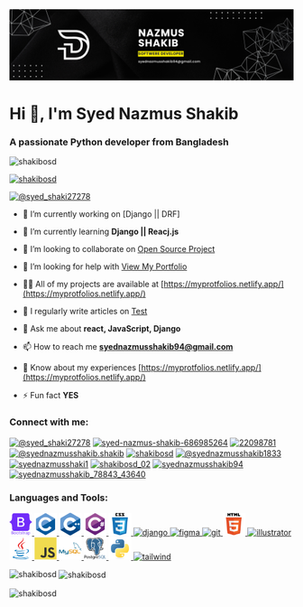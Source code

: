 <img src="Black and Yellow Web Developer LinkedIn Banner.png">
<h1 align="left">Hi 👋, I'm Syed Nazmus Shakib</h1>
<h3 align="left">A passionate Python developer from Bangladesh</h3>

<p align="left"> <img src="https://komarev.com/ghpvc/?username=shakibosd&label=Profile%20views&color=0e75b6&style=flat" alt="shakibosd" /> </p>

<p align="left"> <a href="https://github.com/ryo-ma/github-profile-trophy"><img src="https://github-profile-trophy.vercel.app/?username=shakibosd" alt="shakibosd" /></a> </p>

<p align="left"> <a href="https://twitter.com/@syed_shaki27278" target="blank"><img src="https://img.shields.io/twitter/follow/@syed_shaki27278?logo=twitter&style=for-the-badge" alt="@syed_shaki27278" /></a> </p>

- 🔭 I’m currently working on [Django || DRF]

- 🌱 I’m currently learning **Django || Reacj.js**

- 👯 I’m looking to collaborate on [Open Source Project](https://ride-sharing-back-end.vercel.app/)

- 🤝 I’m looking for help with [View My Portfolio](https://myprotfolios.netlify.app/)

- 👨‍💻 All of my projects are available at [https://myprotfolios.netlify.app/](https://myprotfolios.netlify.app/)

- 📝 I regularly write articles on [Test](Test)

- 💬 Ask me about **react, JavaScript, Django**

- 📫 How to reach me **syednazmusshakib94@gmail.com**

- 📄 Know about my experiences [https://myprotfolios.netlify.app/](https://myprotfolios.netlify.app/)

- ⚡ Fun fact **YES**

<h3 align="left">Connect with me:</h3>
<p align="left">
<a href="https://twitter.com/@syed_shaki27278" target="blank"><img align="center" src="https://raw.githubusercontent.com/rahuldkjain/github-profile-readme-generator/master/src/images/icons/Social/twitter.svg" alt="@syed_shaki27278" height="30" width="40" /></a>
<a href="https://linkedin.com/in/syed-nazmus-shakib-686985264" target="blank"><img align="center" src="https://raw.githubusercontent.com/rahuldkjain/github-profile-readme-generator/master/src/images/icons/Social/linked-in-alt.svg" alt="syed-nazmus-shakib-686985264" height="30" width="40" /></a>
<a href="https://stackoverflow.com/users/22098781" target="blank"><img align="center" src="https://raw.githubusercontent.com/rahuldkjain/github-profile-readme-generator/master/src/images/icons/Social/stack-overflow.svg" alt="22098781" height="30" width="40" /></a>
<a href="https://fb.com/@syednazmusshakib.shakib" target="blank"><img align="center" src="https://raw.githubusercontent.com/rahuldkjain/github-profile-readme-generator/master/src/images/icons/Social/facebook.svg" alt="@syednazmusshakib.shakib" height="30" width="40" /></a>
<a href="https://instagram.com/shakibosd" target="blank"><img align="center" src="https://raw.githubusercontent.com/rahuldkjain/github-profile-readme-generator/master/src/images/icons/Social/instagram.svg" alt="shakibosd" height="30" width="40" /></a>
<a href="https://www.youtube.com/c/@syednazmusshakib1833" target="blank"><img align="center" src="https://raw.githubusercontent.com/rahuldkjain/github-profile-readme-generator/master/src/images/icons/Social/youtube.svg" alt="@syednazmusshakib1833" height="30" width="40" /></a>
<a href="https://www.hackerrank.com/syednazmusshaki1" target="blank"><img align="center" src="https://raw.githubusercontent.com/rahuldkjain/github-profile-readme-generator/master/src/images/icons/Social/hackerrank.svg" alt="syednazmusshaki1" height="30" width="40" /></a>
<a href="https://codeforces.com/profile/shakibosd_02" target="blank"><img align="center" src="https://raw.githubusercontent.com/rahuldkjain/github-profile-readme-generator/master/src/images/icons/Social/codeforces.svg" alt="shakibosd_02" height="30" width="40" /></a>
<a href="https://www.leetcode.com/syednazmusshakib94" target="blank"><img align="center" src="https://raw.githubusercontent.com/rahuldkjain/github-profile-readme-generator/master/src/images/icons/Social/leet-code.svg" alt="syednazmusshakib94" height="30" width="40" /></a>
<a href="https://discord.gg/syednazmusshakib_78843_43640" target="blank"><img align="center" src="https://raw.githubusercontent.com/rahuldkjain/github-profile-readme-generator/master/src/images/icons/Social/discord.svg" alt="syednazmusshakib_78843_43640" height="30" width="40" /></a>
</p>

<h3 align="left">Languages and Tools:</h3>
<p align="left"> <a href="https://getbootstrap.com" target="_blank" rel="noreferrer"> <img src="https://raw.githubusercontent.com/devicons/devicon/master/icons/bootstrap/bootstrap-plain-wordmark.svg" alt="bootstrap" width="40" height="40"/> </a> <a href="https://www.cprogramming.com/" target="_blank" rel="noreferrer"> <img src="https://raw.githubusercontent.com/devicons/devicon/master/icons/c/c-original.svg" alt="c" width="40" height="40"/> </a> <a href="https://www.w3schools.com/cpp/" target="_blank" rel="noreferrer"> <img src="https://raw.githubusercontent.com/devicons/devicon/master/icons/cplusplus/cplusplus-original.svg" alt="cplusplus" width="40" height="40"/> </a> <a href="https://www.w3schools.com/cs/" target="_blank" rel="noreferrer"> <img src="https://raw.githubusercontent.com/devicons/devicon/master/icons/csharp/csharp-original.svg" alt="csharp" width="40" height="40"/> </a> <a href="https://www.w3schools.com/css/" target="_blank" rel="noreferrer"> <img src="https://raw.githubusercontent.com/devicons/devicon/master/icons/css3/css3-original-wordmark.svg" alt="css3" width="40" height="40"/> </a> <a href="https://www.djangoproject.com/" target="_blank" rel="noreferrer"> <img src="https://cdn.worldvectorlogo.com/logos/django.svg" alt="django" width="40" height="40"/> </a> <a href="https://www.figma.com/" target="_blank" rel="noreferrer"> <img src="https://www.vectorlogo.zone/logos/figma/figma-icon.svg" alt="figma" width="40" height="40"/> </a> <a href="https://git-scm.com/" target="_blank" rel="noreferrer"> <img src="https://www.vectorlogo.zone/logos/git-scm/git-scm-icon.svg" alt="git" width="40" height="40"/> </a> <a href="https://www.w3.org/html/" target="_blank" rel="noreferrer"> <img src="https://raw.githubusercontent.com/devicons/devicon/master/icons/html5/html5-original-wordmark.svg" alt="html5" width="40" height="40"/> </a> <a href="https://www.adobe.com/in/products/illustrator.html" target="_blank" rel="noreferrer"> <img src="https://www.vectorlogo.zone/logos/adobe_illustrator/adobe_illustrator-icon.svg" alt="illustrator" width="40" height="40"/> </a> <a href="https://www.java.com" target="_blank" rel="noreferrer"> <img src="https://raw.githubusercontent.com/devicons/devicon/master/icons/java/java-original.svg" alt="java" width="40" height="40"/> </a> <a href="https://developer.mozilla.org/en-US/docs/Web/JavaScript" target="_blank" rel="noreferrer"> <img src="https://raw.githubusercontent.com/devicons/devicon/master/icons/javascript/javascript-original.svg" alt="javascript" width="40" height="40"/> </a> <a href="https://www.mysql.com/" target="_blank" rel="noreferrer"> <img src="https://raw.githubusercontent.com/devicons/devicon/master/icons/mysql/mysql-original-wordmark.svg" alt="mysql" width="40" height="40"/> </a> <a href="https://www.postgresql.org" target="_blank" rel="noreferrer"> <img src="https://raw.githubusercontent.com/devicons/devicon/master/icons/postgresql/postgresql-original-wordmark.svg" alt="postgresql" width="40" height="40"/> </a> <a href="https://www.python.org" target="_blank" rel="noreferrer"> <img src="https://raw.githubusercontent.com/devicons/devicon/master/icons/python/python-original.svg" alt="python" width="40" height="40"/> </a> <a href="https://tailwindcss.com/" target="_blank" rel="noreferrer"> <img src="https://www.vectorlogo.zone/logos/tailwindcss/tailwindcss-icon.svg" alt="tailwind" width="40" height="40"/> </a> </p>

<p><img align="left" src="https://github-readme-stats.vercel.app/api/top-langs?username=shakibosd&show_icons=true&locale=en&layout=compact" alt="shakibosd" /></p>

<p>&nbsp;<img align="center" src="https://github-readme-stats.vercel.app/api?username=shakibosd&show_icons=true&locale=en" alt="shakibosd" /></p>

<p><img align="center" src="https://github-readme-streak-stats.herokuapp.com/?user=shakibosd&" alt="shakibosd" /></p>
